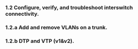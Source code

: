 ### 1.2 Configure, verify, and troubleshoot interswitch connectivity.

### 1.2.a Add and remove VLANs on a trunk.

### 1.2.b DTP and VTP (v1&v2).
